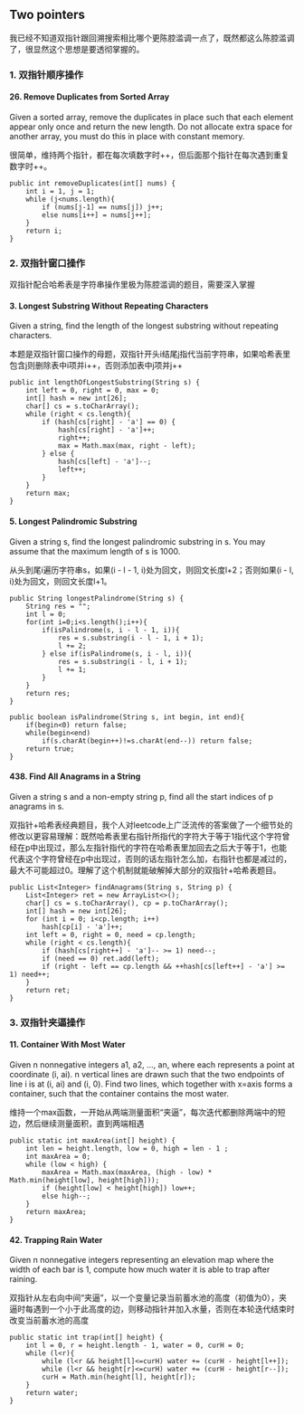 ## Two pointers
我已经不知道双指针跟回溯搜索相比哪个更陈腔滥调一点了，既然都这么陈腔滥调了，很显然这个思想是要透彻掌握的。
### 1. 双指针顺序操作
#### 26. Remove Duplicates from Sorted Array
Given a sorted array, remove the duplicates in place such that each element appear only once and return the new length.
Do not allocate extra space for another array, you must do this in place with constant memory.

很简单，维持两个指针，都在每次填数字时++，但后面那个指针在每次遇到重复数字时++。
~~~~
public int removeDuplicates(int[] nums) {
    int i = 1, j = 1;
    while (j<nums.length){
        if (nums[j‐1] == nums[j]) j++;
        else nums[i++] = nums[j++];
    }
    return i;
}
~~~~
### 2. 双指针窗口操作
双指针配合哈希表是字符串操作里极为陈腔滥调的题目，需要深入掌握
#### 3. Longest Substring Without Repeating Characters
Given a string, find the length of the longest substring without repeating characters.

本题是双指针窗口操作的母题，双指针开头i结尾j指代当前字符串，如果哈希表里包含j则删除表中i项并i++，否则添加表中j项并j++
~~~~
public int lengthOfLongestSubstring(String s) {     
    int left = 0, right = 0, max = 0;
    int[] hash = new int[26];
    char[] cs = s.toCharArray();
    while (right < cs.length){
        if (hash[cs[right] - 'a'] == 0) {
            hash[cs[right] - 'a']++;
            right++;
            max = Math.max(max, right - left);
        } else {
            hash[cs[left] - 'a']--;
            left++;
        }
    }
    return max;
}
~~~~
#### 5. Longest Palindromic Substring
Given a string s, find the longest palindromic substring in s. You may assume that the maximum length of s is 1000.

从头到尾i遍历字符串s，如果(i - l - 1, i)处为回文，则回文长度l+2；否则如果(i - l, i)处为回文，则回文长度l+1。
~~~~
public String longestPalindrome(String s) {
    String res = "";
    int l = 0;
    for(int i=0;i<s.length();i++){
        if(isPalindrome(s, i - l - 1, i)){
            res = s.substring(i - l - 1, i + 1);
            l += 2;
        } else if(isPalindrome(s, i - l, i)){
            res = s.substring(i - l, i + 1);
            l += 1;
        }
    }
    return res;
}

public boolean isPalindrome(String s, int begin, int end){
    if(begin<0) return false;
    while(begin<end)
        if(s.charAt(begin++)!=s.charAt(end--)) return false;
    return true;
}
~~~~

#### 438. Find All Anagrams in a String
Given a string s and a non-empty string p, find all the start indices of p anagrams in s.

双指针+哈希表经典题目，我个人对leetcode上广泛流传的答案做了一个细节处的修改以更容易理解：既然哈希表里右指针所指代的字符大于等于1指代这个字符曾经在p中出现过，那么左指针指代的字符在哈希表里加回去之后大于等于1，也能代表这个字符曾经在p中出现过，否则的话左指针怎么加，右指针也都是减过的，最大不可能超过0。理解了这个机制就能破解掉大部分的双指针+哈希表题目。
~~~~
public List<Integer> findAnagrams(String s, String p) {
    List<Integer> ret = new ArrayList<>();
    char[] cs = s.toCharArray(), cp = p.toCharArray();
    int[] hash = new int[26];
    for (int i = 0; i<cp.length; i++)
        hash[cp[i] - 'a']++;
    int left = 0, right = 0, need = cp.length;
    while (right < cs.length){
        if (hash[cs[right++] - 'a']-- >= 1) need--;
        if (need == 0) ret.add(left);
        if (right - left == cp.length && ++hash[cs[left++] - 'a'] >= 1) need++;
    }
    return ret;
}
~~~~

### 3. 双指针夹逼操作
#### 11. Container With Most Water
Given n nonnegative integers a1, a2, ..., an, where each represents a point at coordinate (i, ai). n vertical lines are drawn such that the two endpoints of line i is at (i, ai) and (i, 0). Find two lines, which together with x=axis forms a container,
such that the container contains the most water.

维持一个max函数，一开始从两端测量面积“夹逼”，每次迭代都删除两端中的短边，然后继续测量面积，直到两端相遇
~~~~
public static int maxArea(int[] height) {
    int len = height.length, low = 0, high = len - 1 ;
    int maxArea = 0;
    while (low < high) {
        maxArea = Math.max(maxArea, (high - low) * Math.min(height[low], height[high]));
        if (height[low] < height[high]) low++;
        else high--;
    }
    return maxArea;
}
~~~~
#### 42. Trapping Rain Water
Given n nonnegative integers representing an elevation map where the width of each bar is 1, compute how much water it is able to trap after raining.

双指针从左右向中间“夹逼”，以一个变量记录当前蓄水池的高度（初值为0），夹逼时每遇到一个小于此高度的边，则移动指针并加入水量，否则在本轮迭代结束时改变当前蓄水池的高度
~~~~
public static int trap(int[] height) {
    int l = 0, r = height.length - 1, water = 0, curH = 0;
    while (l<r){
        while (l<r && height[l]<=curH) water += (curH - height[l++]);
        while (l<r && height[r]<=curH) water += (curH - height[r--]);
        curH = Math.min(height[l], height[r]);
    }
    return water;
}
~~~~
